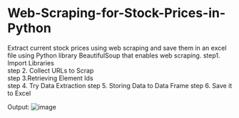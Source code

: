 # Web-Scraping-for-Stock-Prices-in-Python
Extract current stock prices using web scraping and save them in an excel file using Python library  BeautifulSoup that enables web scraping.
step1. Import Libraries <br>
step 2. Collect URLs to Scrap<br>
step 3.Retrieving Element Ids<br>
step 4. Try Data Extraction
step 5. Storing Data to Data Frame 
step 6. Save it to Excel

Output:
![image](https://github.com/user-attachments/assets/ca199c0d-2d58-478b-bdb1-50a5648995de)
